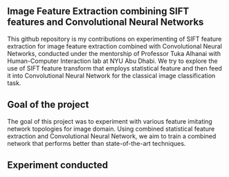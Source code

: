 Image Feature Extraction combining SIFT features and Convolutional Neural Networks
-----------------------------------------------------------------------------------
This github repository is my contributions on experimenting of SIFT feature extraction for image feature extraction combined with Convolutional Neural Networks, conducted under the mentorship of Professor Tuka Alhanai with Human-Computer Interaction lab at NYU Abu Dhabi. We try to explore the use of SIFT feature transform that employs statistical feature and then feed it into Convolutional Neural Network for the classical image classification task. 

## Goal of the project
The goal of this project was to experiment with various feature imitating network topologies for image domain. Using combined statistical feature extraction and Convolutional Neural Network, we aim to train a combined network that performs better than state-of-the-art techniques.

## Experiment conducted
